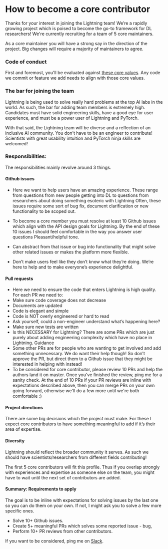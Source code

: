 # How to become a core contributor

Thanks for your interest in joining the Lightning team! We’re a rapidly growing project which is poised to become the go-to framework for DL researchers!
We're currently recruiting for a team of 5 core maintainers.

As a core maintainer you will have a strong say in the direction of the project. Big changes will require a majority of maintainers to agree.

### Code of conduct
First and foremost, you'll be evaluated against [these core values](https://github.com/PyTorchLightning/pytorch-lightning/blob/master/.github/CONTRIBUTING.md). Any code we commit or feature we add needs to align with those core values.

### The bar for joining the team
Lightning is being used to solve really hard problems at the top AI labs in the world. As such, the bar for adding team members is extremely high. Candidates must have solid engineering skills, have a good eye for user experience, and must be a power user of Lightning and PyTorch.

With that said, the Lightning team will be diverse and a reflection of an inclusive AI community. You don't have to be an engineer to contribute! Scientists with great usability intuition and PyTorch ninja skills are welcomed!

### Responsibilities:
The responsibilities mainly revolve around 3 things.

#### Github issues
- Here we want to help users have an amazing experience. These range from questions from new people getting into DL to questions from researchers about doing something esoteric with Lightning
Often, these issues require some sort of bug fix, document clarification or new functionality to be scoped out.

- To become a core member you must resolve at least 10 Github issues which align with the API design goals for Lightning. By the end of these 10 issues I should feel comfortable in the way you answer user questions
Pleasant/helpful tone.

- Can abstract from that issue or bug into functionality that might solve other related issues or makes the platform more flexible.

- Don’t make users feel like they don’t know what they’re doing. We’re here to help and to make everyone’s experience delightful.

#### Pull requests

- Here we need to ensure the code that enters Lightning is high quality. For each PR we need to:
- Make sure code coverage does not decrease
- Documents are updated
- Code is elegant and simple
- Code is NOT overly engineered or hard to read
- Ask yourself, could a non-engineer understand what’s happening here?
- Make sure new tests are written
- Is this NECESSARY for Lightning? There are some PRs which are just purely about adding engineering complexity which have no place in Lightning.
Guidance
- Some other PRs are for people who are wanting to get involved and add something unnecessary. We do want their help though! So don’t approve the PR, but direct them to a Github issue that they might be interested in helping with instead!
- To be considered for core contributor, please review 10 PRs and help the authors land it on master. Once you've finished the review, ping me
for a sanity check. At the end of 10 PRs if your PR reviews are inline with expectations described above, then you can merge PRs on your own going forward,
otherwise we'll do a few more until we're both comfortable :)

#### Project directions
There are some big decisions which the project must make. For these I expect core contributors to have something meaningful to add if it’s their area of expertise.

#### Diversity
Lightning should reflect the broader community it serves. As such we should have scientists/researchers from
different fields contributing!

The first 5 core contributors will fit this profile. Thus if you overlap strongly with experiences and expertise as someone else on the team, you might have to wait until the next set of contributors are added.

#### Summary: Requirements to apply
The goal is to be inline with expectations for solving issues by the last one so you can do them on your own. If not, I might ask you to solve a few more specific ones.

- Solve 10+ Github issues.
- Create 5+ meaningful PRs which solves some reported issue - bug,
- Perform 10+ PR reviews from other contributors.

If you want to be considered, ping me on [Slack](https://join.slack.com/t/pytorch-lightning/shared_invite/zt-f6bl2l0l-JYMK3tbAgAmGRrlNr00f1A).

